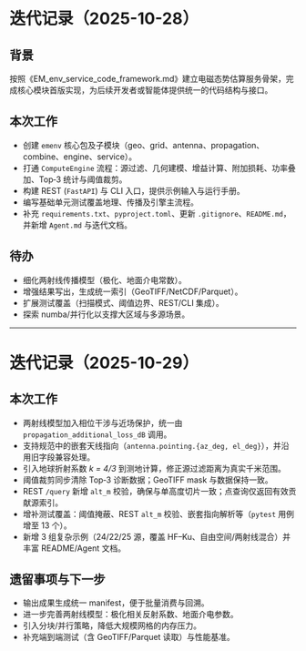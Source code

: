 # 迭代记录（2025-10-28）

## 背景
按照《EM_env_service_code_framework.md》建立电磁态势估算服务骨架，完成核心模块首版实现，为后续开发者或智能体提供统一的代码结构与接口。

## 本次工作
- 创建 `emenv` 核心包及子模块（geo、grid、antenna、propagation、combine、engine、service）。
- 打通 `ComputeEngine` 流程：源过滤、几何建模、增益计算、附加损耗、功率叠加、Top‑3 统计与阈值裁剪。
- 构建 REST (`FastAPI`) 与 CLI 入口，提供示例输入与运行手册。
- 编写基础单元测试覆盖地理、传播及引擎主流程。
- 补充 `requirements.txt`、`pyproject.toml`、更新 `.gitignore`、`README.md`，并新增 `Agent.md` 与迭代文档。

## 待办
- 细化两射线传播模型（极化、地面介电常数）。
- 增强结果写出，生成统一索引（GeoTIFF/NetCDF/Parquet）。
- 扩展测试覆盖（扫描模式、阈值边界、REST/CLI 集成）。
- 探索 numba/并行化以支撑大区域与多源场景。

---

# 迭代记录（2025-10-29）

## 本次工作
- 两射线模型加入相位干涉与近场保护，统一由 `propagation_additional_loss_dB` 调用。
- 支持规范中的嵌套天线指向（`antenna.pointing.{az_deg, el_deg}`），并沿用旧字段兼容处理。
- 引入地球折射系数 *k = 4/3* 到测地计算，修正源过滤距离为真实千米范围。
- 阈值裁剪同步清除 Top‑3 诊断数据；GeoTIFF mask 与数据保持一致。
- REST `/query` 新增 `alt_m` 校验，确保与单高度切片一致；点查询仅返回有效贡献源索引。
- 增补测试覆盖：阈值掩蔽、REST `alt_m` 校验、嵌套指向解析等（`pytest` 用例增至 13 个）。
- 新增 3 组复杂示例（24/22/25 源，覆盖 HF–Ku、自由空间/两射线混合）并丰富 README/Agent 文档。

## 遗留事项与下一步
- 输出成果生成统一 manifest，便于批量消费与回溯。
- 进一步完善两射线模型：极化相关反射系数、地面介电参数。
- 引入分块/并行策略，降低大规模网格的内存压力。
- 补充端到端测试（含 GeoTIFF/Parquet 读取）与性能基准。

